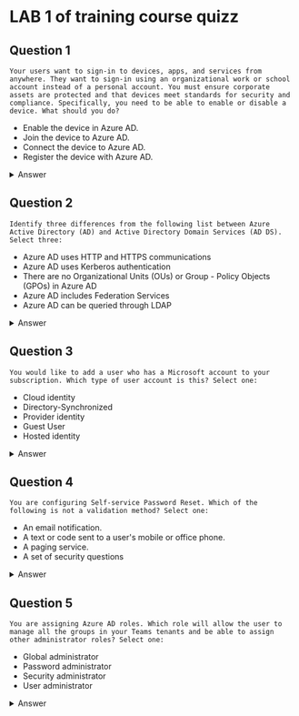 # LAB 1 of training course quizz

## Question 1

`Your users want to sign-in to devices, apps, and services from anywhere. They want to sign-in using an organizational work or school account instead of a personal account. You must ensure corporate assets are protected and that devices meet standards for security and compliance. Specifically, you need to be able to enable or disable a device. What should you do?`

- Enable the device in Azure AD.
- Join the device to Azure AD.
- Connect the device to Azure AD.
- Register the device with Azure AD.

<details>
    <summary>Answer</summary>

    Join the device to Azure AD.

    > Why?

    Join the device to Azure AD. Joining a device is an
    extension to registering a device. This means, it
    provides you with all the benefits of registering a
    device, like being able to enable or disable the
    device. In addition, it also changes the local
    state of a device. Changing the local state enables
    your users to sign-in to a device using an
    organizational work or school account instead of a
    personal account
</details>

## Question 2

`Identify three differences from the following list between Azure Active Directory (AD) and Active Directory Domain Services (AD DS).
Select three:`

- Azure AD uses HTTP and HTTPS communications
- Azure AD uses Kerberos authentication
- There are no Organizational Units (OUs) or Group - Policy Objects (GPOs) in Azure AD
- Azure AD includes Federation Services
- Azure AD can be queried through LDAP

<details>
    <summary>Answer</summary>

    - Azure AD uses HTTP and HTTPS communications
    - There are no Organizational Units (OUs) or Group Policy Objects (GPOs) in Azure AD
    - Azure AD includes Federation Services

    > Why?

    Although the list is by no means conclusive, and
    you may identify others not listed, here are
    several characteristics of Azure AD that make it
    different to AD DS: Azure AD is primarily an
    identity solution, and it is designed for
    Internet-based applications by using HTTP and HTTPS
    communications; because Azure AD is HTTP/HTTPS
    based, it cannot be queried through LDAP. Instead,
    Azure AD uses the REST API over HTTP and HTTPS.
    Because Azure AD is HTTP/HTTPS based, it does not
    use Kerberos authentication. Instead, it uses HTTP
    and HTTPS protocols such as SAML, WS-Federation,
    and OpenID Connect for authentication (and OAuth
    for authorization). Azure AD users and groups are
    created in a flat structure, and there are no
    Organizational Units (OUs) or Group Policy Objects
    (GPOs). While Azure AD includes federation
    services, and many third-party services (such as
    Facebook), AD DS supports federation. 
</details>

## Question 3

`You would like to add a user who has a Microsoft account to your subscription. Which type of user account is this?
Select one:`

- Cloud identity
- Directory-Synchronized
- Provider identity
- Guest User
- Hosted identity

<details>
    <summary>Answer</summary>

    Guest User

    > Why?

    Guest user. Guest users are users added to Azure AD
    from a third party like Microsoft or Google.
</details>


## Question 4

`You are configuring Self-service Password Reset. Which of the following is not a validation method?
Select one:`

- An email notification.
- A text or code sent to a user's mobile or office phone.
- A paging service.
- A set of security questions

<details>
    <summary>Answer</summary>

    A paging service.

    > Why?

    A paging service. At least one authentication
    method is required to reset a password. Choices
    include email notification, a text or code sent to
    user’s mobile or office phone, or a set of security
    questions.
</details>

## Question 5

`You are assigning Azure AD roles. Which role will allow the user to manage all the groups in your Teams tenants and be able to assign other administrator roles?
Select one:`

- Global administrator
- Password administrator
- Security administrator
- User administrator

<details>
    <summary>Answer</summary>

    Global administrator

    > Why?

    Global administrator. Global administrators can
    manage all the groups in your Teams tenants and be
    able to assign other administrator roles.

</details>
